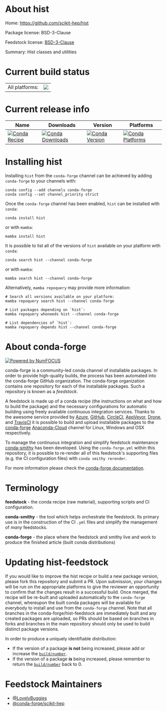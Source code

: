 About hist
==========

Home: https://github.com/scikit-hep/hist

Package license: BSD-3-Clause

Feedstock license: [BSD-3-Clause](https://github.com/conda-forge/hist-feedstock/blob/main/LICENSE.txt)

Summary: Hist classes and utilities

Current build status
====================


<table><tr><td>All platforms:</td>
    <td>
      <a href="https://dev.azure.com/conda-forge/feedstock-builds/_build/latest?definitionId=10859&branchName=main">
        <img src="https://dev.azure.com/conda-forge/feedstock-builds/_apis/build/status/hist-feedstock?branchName=main">
      </a>
    </td>
  </tr>
</table>

Current release info
====================

| Name | Downloads | Version | Platforms |
| --- | --- | --- | --- |
| [![Conda Recipe](https://img.shields.io/badge/recipe-hist-green.svg)](https://anaconda.org/conda-forge/hist) | [![Conda Downloads](https://img.shields.io/conda/dn/conda-forge/hist.svg)](https://anaconda.org/conda-forge/hist) | [![Conda Version](https://img.shields.io/conda/vn/conda-forge/hist.svg)](https://anaconda.org/conda-forge/hist) | [![Conda Platforms](https://img.shields.io/conda/pn/conda-forge/hist.svg)](https://anaconda.org/conda-forge/hist) |

Installing hist
===============

Installing `hist` from the `conda-forge` channel can be achieved by adding `conda-forge` to your channels with:

```
conda config --add channels conda-forge
conda config --set channel_priority strict
```

Once the `conda-forge` channel has been enabled, `hist` can be installed with `conda`:

```
conda install hist
```

or with `mamba`:

```
mamba install hist
```

It is possible to list all of the versions of `hist` available on your platform with `conda`:

```
conda search hist --channel conda-forge
```

or with `mamba`:

```
mamba search hist --channel conda-forge
```

Alternatively, `mamba repoquery` may provide more information:

```
# Search all versions available on your platform:
mamba repoquery search hist --channel conda-forge

# List packages depending on `hist`:
mamba repoquery whoneeds hist --channel conda-forge

# List dependencies of `hist`:
mamba repoquery depends hist --channel conda-forge
```


About conda-forge
=================

[![Powered by
NumFOCUS](https://img.shields.io/badge/powered%20by-NumFOCUS-orange.svg?style=flat&colorA=E1523D&colorB=007D8A)](https://numfocus.org)

conda-forge is a community-led conda channel of installable packages.
In order to provide high-quality builds, the process has been automated into the
conda-forge GitHub organization. The conda-forge organization contains one repository
for each of the installable packages. Such a repository is known as a *feedstock*.

A feedstock is made up of a conda recipe (the instructions on what and how to build
the package) and the necessary configurations for automatic building using freely
available continuous integration services. Thanks to the awesome service provided by
[Azure](https://azure.microsoft.com/en-us/services/devops/), [GitHub](https://github.com/),
[CircleCI](https://circleci.com/), [AppVeyor](https://www.appveyor.com/),
[Drone](https://cloud.drone.io/welcome), and [TravisCI](https://travis-ci.com/)
it is possible to build and upload installable packages to the
[conda-forge](https://anaconda.org/conda-forge) [Anaconda-Cloud](https://anaconda.org/)
channel for Linux, Windows and OSX respectively.

To manage the continuous integration and simplify feedstock maintenance
[conda-smithy](https://github.com/conda-forge/conda-smithy) has been developed.
Using the ``conda-forge.yml`` within this repository, it is possible to re-render all of
this feedstock's supporting files (e.g. the CI configuration files) with ``conda smithy rerender``.

For more information please check the [conda-forge documentation](https://conda-forge.org/docs/).

Terminology
===========

**feedstock** - the conda recipe (raw material), supporting scripts and CI configuration.

**conda-smithy** - the tool which helps orchestrate the feedstock.
                   Its primary use is in the construction of the CI ``.yml`` files
                   and simplify the management of *many* feedstocks.

**conda-forge** - the place where the feedstock and smithy live and work to
                  produce the finished article (built conda distributions)


Updating hist-feedstock
=======================

If you would like to improve the hist recipe or build a new
package version, please fork this repository and submit a PR. Upon submission,
your changes will be run on the appropriate platforms to give the reviewer an
opportunity to confirm that the changes result in a successful build. Once
merged, the recipe will be re-built and uploaded automatically to the
`conda-forge` channel, whereupon the built conda packages will be available for
everybody to install and use from the `conda-forge` channel.
Note that all branches in the conda-forge/hist-feedstock are
immediately built and any created packages are uploaded, so PRs should be based
on branches in forks and branches in the main repository should only be used to
build distinct package versions.

In order to produce a uniquely identifiable distribution:
 * If the version of a package **is not** being increased, please add or increase
   the [``build/number``](https://docs.conda.io/projects/conda-build/en/latest/resources/define-metadata.html#build-number-and-string).
 * If the version of a package **is** being increased, please remember to return
   the [``build/number``](https://docs.conda.io/projects/conda-build/en/latest/resources/define-metadata.html#build-number-and-string)
   back to 0.

Feedstock Maintainers
=====================

* [@LovelyBuggies](https://github.com/LovelyBuggies/)
* [@conda-forge/scikit-hep](https://github.com/conda-forge/scikit-hep/)

